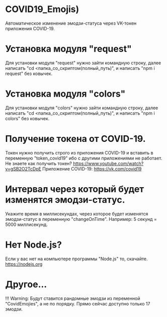 # COVID19_Emojis)
Автоматическое изменение эмодзи-статуса через VK-токен приложения COVID-19.

# Установка модуля "request"
Для установки модуля "request" нужно зайти командную строку, далее написатъ "cd <папка_со_скриптом(полный_путь)", и написатъ "npm i request" без ковычек.

# Установка модуля "colors"
Для установки модуля "colors" нужно зайти командную строку, далее написатъ "cd <папка_со_скриптом(полный_путь)", и написатъ "npm i colors" без ковычек.

# Получение токена от COVID-19.
Токен нужно получить строго из приложения COVID-19 и вставить в переменную "token_covid19" ибо с другими приложениями не работает.
Не знаете как получить токен? https://www.youtube.com/watch?v=gSB2O2TcDpE
Приложение COVID-19: https://vk.com/covid19

# Интервал через который будет изменятся эмодзи-статус.
Укажите время в миллисекундах, через которое будет изменятся эмодзи-статус в переменную "changeOnTime". Например: 5 секунд = 5000 миллисекунд.

# Нет Node.js?
Если у вас нет на компьютере программы "Node.js" то, скачайте. https://nodejs.org

# Другое...
!!! Warning: Будут ставится рандомные эмодзи из переменной "CovidEmojies", а не по порядку.
Прямо сейчас доступно только 17 эмодзи.
